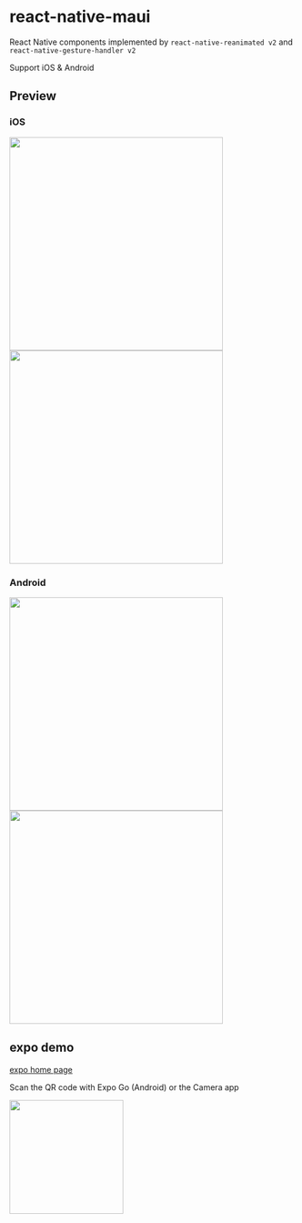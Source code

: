 # react-native-maui

React Native components implemented by `react-native-reanimated v2` and `react-native-gesture-handler v2` 

Support iOS & Android

## Preview
### iOS

<img src="./shoot/ios_1.jpeg" width="375" /><img src="./shoot/ios_2.jpeg" width="375" />

### Android

<img src="./shoot/android_1.jpg" width="375" /><img src="./shoot/android_2.jpg" width="375" />

## expo demo
[expo home page](https://expo.dev/@mah22/react-native-maui-example?serviceType=classic&distribution=expo-go)

Scan the QR code with Expo Go (Android) or the Camera app

<img src="./shoot/qrcode.png" width="200" />
